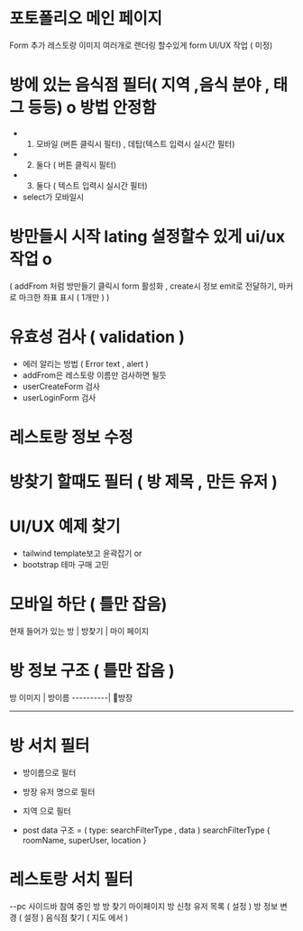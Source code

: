 # 포토폴리오 메인 페이지

Form 추가 레스토랑 이미지 여러개로 랜더링 할수있게 form UI/UX 작업 ( 미정)

# 방에 있는 음식점 필터( 지역 ,음식 분야 , 태그 등등) o 방법 안정함

- 1. 모바일 (버튼 클릭시 필터) , 데탑(텍스트 입력시 실시간 필터)
- 2. 둘다 ( 버튼 클릭시 필터)
- 3. 둘다 ( 텍스트 입력시 실시간 필터)
- select가 모바일시

# 방만들시 시작 lating 설정할수 있게 ui/ux작업 o

( addFrom 처럼 방만들기 클릭시 form 활성화 ,
create시 정보 emit로 전달하기,
마커로 마크한 좌표 표시 ( 1개만 )
)

# 유효성 검사 ( validation )

- 에러 알리는 방법 ( Error text , alert )
- addFrom은 레스토랑 이름만 검사하면 될듯
- userCreateForm 검사
- userLoginForm 검사

# 레스토랑 정보 수정

# 방찾기 할때도 필터 ( 방 제목 , 만든 유저 )

# UI/UX 예제 찾기

- tailwind template보고 윤곽잡기 or
- bootstrap 테마 구매 고민

# 모바일 하단 ( 틀만 잡음)

현재 들어가 있는 방 | 방찾기 | 마이 페이지

# 방 정보 구조 ( 틀만 잡음 )

방 이미지 | 방이름
----------| 👑방장

---

# 방 서치 필터

- 방이름으로 필터
- 방장 유저 명으로 필터
- 지역 으로 필터

- post data 구조 = ( type: searchFilterType , data )
  searchFilterType {
  roomName,
  superUser,
  location
  }

# 레스토랑 서치 필터

--pc 사이드바
참여 중인 방
방 찾기
마이페이지
방 신청 유저 목록 ( 설정 )
방 정보 변경 ( 설정 )
음식점 찾기 ( 지도 에서 )
